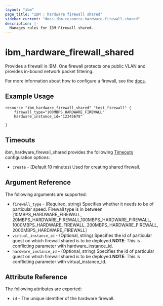 ```yaml
---
layout: "ibm"
page_title: "IBM : hardware firewall shared"
sidebar_current: "docs-ibm-resource-hardware-firewall-shared"
description: |-
  Manages rules for IBM Firewall shared.
---
```


# ibm\_hardware\_firewall\_shared

Provides a firewall in IBM. One firewall protects one public VLAN and provides in-bound network packet filtering. 

<!-- You can order or find firewalls in the IBM Cloud infrastructure customer portal by navigating to **Network > IP Management > VLANs** and clicking the **Gateway/Firewall** column. -->

For more information about how to configure a firewall, see the [docs](https://knowledgelayer.softlayer.com/procedure/configure-hardware-firewall).

## Example Usage

```hcl
resource "ibm_hardware_firewall_shared" "test_firewall" {
    firewall_type="100MBPS_HARDWARE_FIREWALL"
    hardware_instance_id="12345678"
    
}
```

## Timeouts

ibm_hardware_firewall_shared provides the following [Timeouts](https://www.terraform.io/docs/configuration/resources.html#timeouts) configuration options:

* `create` - (Default 10 minutes) Used for creating shared firewall.

## Argument Reference

The following arguments are supported:

* `firewall_type` - (Required, string) Specifies whether it needs to be of particular speed. Firewall type is in between [10MBPS_HARDWARE_FIREWALL, 20MBPS_HARDWARE_FIREWALL,100MBPS_HARDWARE_FIREWALL, 1000MBPS_HARDWARE_FIREWALL, 200MBPS_HARDWARE_FIREWALL, 2000MBPS_HARDWARE_FIREWALL]
* `virtual_instance_id` - (Optional, string) Specifies the id of particular guest on which firewall shared is to be deployed.**NOTE**: This is conflicting parameter with hardware_instance_id.
* `hardware_instance_id` - (Optional, string) Specifies the id of particular guest on which firewall shared is to be deployed.**NOTE**: This is conflicting parameter with virtual_instance_id.

## Attribute Reference

The following attributes are exported:

 * `id` - The unique identifier of the hardware firewall.
